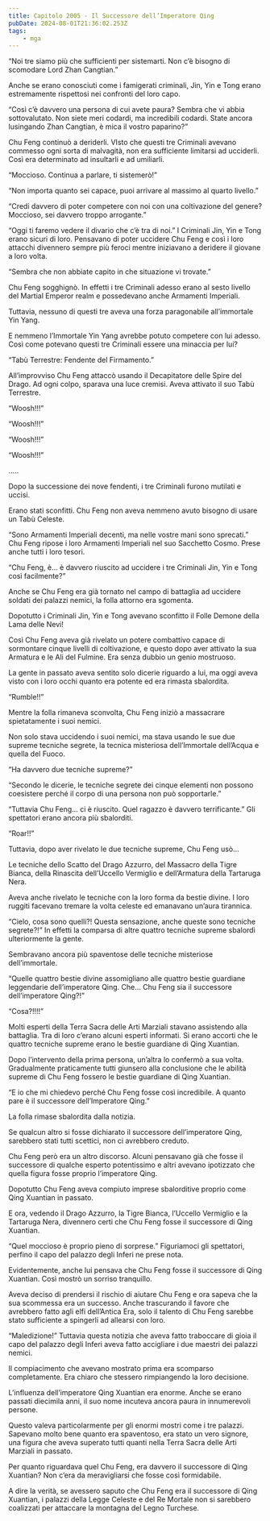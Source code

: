 ```yaml
---
title: Capitolo 2005 - Il Successore dell’Imperatore Qing
pubDate: 2024-08-01T21:36:02.253Z
tags:
    - mga
---
```



“Noi tre siamo più che sufficienti per sistemarti. Non c’è bisogno di scomodare Lord Zhan Cangtian.”

Anche se erano conosciuti come i famigerati criminali, Jin, Yin e Tong erano estremamente rispettosi nei confronti del loro capo.

“Così c’è davvero una persona di cui avete paura? Sembra che vi abbia sottovalutato. Non siete meri codardi, ma incredibili codardi. State ancora lusingando Zhan Cangtian, è mica il vostro paparino?”

Chu Feng continuò a deriderli. VIsto che questi tre Criminali avevano commesso ogni sorta di malvagità, non era sufficiente limitarsi ad ucciderli. Così era determinato ad insultarli e ad umiliarli.

“Moccioso. Continua a parlare, ti sistemerò!”

“Non importa quanto sei capace, puoi arrivare al massimo al quarto livello.”

“Credi davvero di poter competere con noi con una coltivazione del genere? Moccioso, sei davvero troppo arrogante.”

“Oggi ti faremo vedere il divario che c’è tra di noi.” I Criminali Jin, Yin e Tong erano sicuri di loro. Pensavano di poter uccidere Chu Feng e così i loro attacchi divennero sempre più feroci mentre iniziavano a deridere il giovane a loro volta.

“Sembra che non abbiate capito in che situazione vi trovate.”

Chu Feng sogghignò. In effetti i tre Criminali adesso erano al sesto livello del Martial Emperor realm e possedevano anche Armamenti Imperiali.

Tuttavia, nessuno di questi tre aveva una forza paragonabile all’immortale Yin Yang.

E nemmeno l’Immortale Yin Yang avrebbe potuto competere con lui adesso. Così come potevano questi tre Criminali essere una minaccia per lui?

“Tabù Terrestre: Fendente del Firmamento.”

All’improvviso Chu Feng attaccò usando il Decapitatore delle Spire del Drago. Ad ogni colpo, sparava una luce cremisi. Aveva attivato il suo Tabù Terrestre.

“Woosh!!!”

“Woosh!!!”

“Woosh!!!”

“Woosh!!!”

…..

Dopo la successione dei nove fendenti, i tre Criminali furono mutilati e uccisi.

Erano stati sconfitti. Chu Feng non aveva nemmeno avuto bisogno di usare un Tabù Celeste.

“Sono Armamenti Imperiali decenti, ma nelle vostre mani sono sprecati.” Chu Feng ripose i loro Armamenti Imperiali nel suo Sacchetto Cosmo. Prese anche tutti i loro tesori.

“Chu Feng, è… è davvero riuscito ad uccidere i tre Criminali Jin, Yin e Tong così facilmente?”

Anche se Chu Feng era già tornato nel campo di battaglia ad uccidere soldati dei palazzi nemici, la folla attorno era sgomenta.

Dopotutto i Criminali Jin, Yin e Tong avevano sconfitto il Folle Demone della Lama delle Nevi!

Così Chu Feng aveva già rivelato un potere combattivo capace di sormontare cinque livelli di coltivazione, e questo dopo aver attivato la sua Armatura e le Ali del Fulmine. Era senza dubbio un genio mostruoso.

La gente in passato aveva sentito solo dicerie riguardo a lui, ma oggi aveva visto con i loro occhi quanto era potente ed era rimasta sbalordita.

“Rumble!!”

Mentre la folla rimaneva sconvolta, Chu Feng iniziò a massacrare spietatamente i suoi nemici.

Non solo stava uccidendo i suoi nemici, ma stava usando le sue due supreme tecniche segrete, la tecnica misteriosa dell’Immortale dell’Acqua e quella del Fuoco.

“Ha davvero due tecniche supreme?”

“Secondo le dicerie, le tecniche segrete dei cinque elementi non possono coesistere perché il corpo di una persona non può sopportarle.”

“Tuttavia Chu Feng… ci è riuscito. Quel ragazzo è davvero terrificante.” Gli spettatori erano ancora più sbalorditi.

“Roar!!”

Tuttavia, dopo aver rivelato le due tecniche supreme, Chu Feng usò…

Le tecniche dello Scatto del Drago Azzurro, del Massacro della Tigre Bianca, della Rinascita dell’Uccello Vermiglio e dell’Armatura della Tartaruga Nera.

Aveva anche rivelato le tecniche con la loro forma da bestie divine. I loro ruggiti facevano tremare la volta celeste ed emanavano un’aura tirannica.

“Cielo, cosa sono quelli?! Questa sensazione, anche queste sono tecniche segrete?!” In effetti la comparsa di altre quattro tecniche supreme sbalordì ulteriormente la gente.

Sembravano ancora più spaventose delle tecniche misteriose dell’immortale.

“Quelle quattro bestie divine assomigliano alle quattro bestie guardiane leggendarie dell’imperatore Qing. Che… Chu Feng sia il successore dell’imperatore Qing?!”

“Cosa?!!!!”

Molti esperti della Terra Sacra delle Arti Marziali stavano assistendo alla battaglia. Tra di loro c’erano alcuni esperti informati. Si erano accorti che le quattro tecniche supreme erano le bestie guardiane di Qing Xuantian.

Dopo l’intervento della prima persona, un’altra lo confermò a sua volta. Gradualmente praticamente tutti giunsero alla conclusione che le abilità supreme di Chu Feng fossero le bestie guardiane di Qing Xuantian.

“E io che mi chiedevo perché Chu Feng fosse così incredibile. A quanto pare è il successore dell’Imperatore Qing.”

La folla rimase sbalordita dalla notizia.

Se qualcun altro si fosse dichiarato il successore dell’imperatore Qing, sarebbero stati tutti scettici, non ci avrebbero creduto.

Chu Feng però era un altro discorso. Alcuni pensavano già che fosse il successore di qualche esperto potentissimo e altri avevano ipotizzato che quella figura fosse proprio l’imperatore Qing.

Dopotutto Chu Feng aveva compiuto imprese sbalorditive proprio come Qing Xuantian in passato.

E ora, vedendo il Drago Azzurro, la Tigre Bianca, l’Uccello Vermiglio e la Tartaruga Nera, divennero certi che Chu Feng fosse il successore di Qing Xuantian.

“Quel moccioso è proprio pieno di sorprese.” Figuriamoci gli spettatori, perfino il capo del palazzo degli Inferi ne prese nota.

Evidentemente, anche lui pensava che Chu Feng fosse il successore di Qing Xuantian. Così mostrò un sorriso tranquillo.

Aveva deciso di prendersi il rischio di aiutare Chu Feng e ora sapeva che la sua scommessa era un successo. Anche trascurando il favore che avrebbero fatto agli elfi dell’Antica Era, solo il talento di Chu Feng sarebbe stato sufficiente a spingerli ad allearsi con loro.

“Maledizione!” Tuttavia questa notizia che aveva fatto traboccare di gioia il capo del palazzo degli Inferi aveva fatto accigliare i due maestri dei palazzi nemici.

Il compiacimento che avevano mostrato prima era scomparso completamente. Era chiaro che stessero rimpiangendo la loro decisione.

L’influenza dell’imperatore Qing Xuantian era enorme. Anche se erano passati diecimila anni, il suo nome incuteva ancora paura in innumerevoli persone.

Questo valeva particolarmente per gli enormi mostri come i tre palazzi. Sapevano molto bene quanto era spaventoso, era stato un vero signore, una figura che aveva superato tutti quanti nella Terra Sacra delle Arti Marziali in passato.

Per quanto riguardava quel Chu Feng, era davvero il successore di Qing Xuantian? Non c’era da meravigliarsi che fosse così formidabile.

A dire la verità, se avessero saputo che Chu Feng era il successore di Qing Xuantian, i palazzi della Legge Celeste e del Re Mortale non si sarebbero coalizzati per attaccare la montagna del Legno Turchese.


